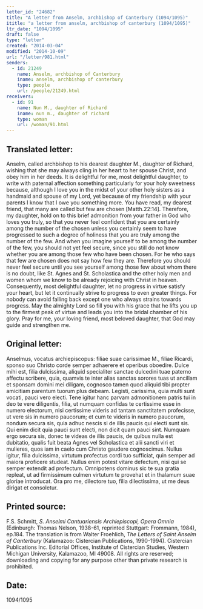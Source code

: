 ```yaml
---
letter_id: "24682"
title: "A letter from Anselm, archbishop of Canterbury (1094/1095)"
ititle: "a letter from anselm, archbishop of canterbury (1094/1095)"
ltr_date: "1094/1095"
draft: false
type: "letter"
created: "2014-03-04"
modified: "2014-10-09"
url: "/letter/981.html"
senders:
  - id: 21249
    name: Anselm, archbishop of Canterbury
    iname: anselm, archbishop of canterbury
    type: people
    url: /people/21249.html
receivers:
  - id: 91
    name: Nun M., daughter of Richard
    iname: nun m., daughter of richard
    type: woman
    url: /woman/91.html
---
```

<h2> Translated letter:</h2>Anselm, called archbishop to his dearest daughter M., daughter of Richard, wishing that she may always cling in her heart to her spouse Christ, and obey him in her deeds.
It is delightful for me, most delightful daughter, to write with paternal affection something particularly for your holy sweetness because, although I love you in the midst of your other holy sisters as a handmaid and spouse of my Lord, yet because of my friendship with your parents I know that I owe you something more.
You have read, my dearest friend, that many are called but few are chosen [Matth.22:14].  Therefore, my daughter, hold on to this brief admonition from your father in God who loves you truly, so that you never feel confident that you are certainly among the number of the chosen unless you certainly seem to have progressed to such a degree of holiness that you are truly among the number of the few.  And when you imagine yourself to be among the number of the few, you should not yet feel secure, since you still do not know whether you are among those few who have been chosen.  For he who says that few are chosen does not say how few they are.  Therefore you should never feel secure until you see yourself among those few about whom there is no doubt, like St. Agnes and St. Scholastica and the other holy men and women whom we know to be already rejoicing with Christ in heaven.  Consequently, most delightful daughter, let no progress in virtue satisfy your heart, but let it continually strive to progress to even greater things.  For nobody can avoid falling back except one who always strains towards progress.
May the almighty Lord so fill you with his grace that he lifts you up to the firmest peak of virtue and leads you into the bridal chamber of his glory.  Pray for me, your loving friend, most beloved daughter, that God may guide and strengthen me.
<h2 class="mt-4"> Original letter:</h2>Anselmus, vocatus archiepiscopus:  filiae suae carissimae M., filiae Ricardi, sponso suo Christo corde semper adhaerere et operibus oboedire.
Dulce mihi est, filia dulcissima, aliquid specialiter sanctae dulcedini tuae paterno affectu scribere, quia, quamvis te inter alias sanctas sorores tuas ut ancillam et sponsam domini mei diligam, cognosco tamen quod aliquid tibi propter amicitiam parentum tuorum plus debeam.
Legisti, carissima, quia multi sunt vocati, pauci vero electi.  Tene igitur hanc parvam admonitionem patris tui in deo te vere diligentis, filia, ut numquam confidas te certissime esse in numero electorum, nisi certissime videris ad tantam sanctitatem profecisse, ut vere sis in numero paucorum; et cum te videris in numero paucorum, nondum secura sis, quia adhuc nescis si de illis paucis qui electi sunt sis.  Qui enim dicit quia pauci sunt electi, non dicit quam pauci sint.  Numquam ergo secura sis, donec te videas de illis paucis, de quibus nulla est dubitatio, qualis fuit beata Agnes vel Scholastica et alii sancti viri et mulieres, quos iam in caelo cum Christo gaudere cognoscimus.  Nullus igitur, filia dulcissima, virtutum profectus cordi tuo sufficiat, quin semper ad maiora proficere studeat.  Nullus enim potest vitare defectum, nisi qui se semper extendit ad profectum.
Omnipotens dominus sic te sua gratia repleat, ut ad firmissimum culmen virtutum te provehat et in thalamum suae gloriae introducat.  Ora pro me, dilectore tuo, filia dilectissima, ut me deus dirigat et consoletur.
<h2 class="mt-4"> Printed source:</h2><p>F.S. Schmitt, <em>S. Anselmi Cantuariensis Archiepiscopi, Opera Omnia</em> (Edinburgh: Thomas Nelson, 1938-61, reprinted Stuttgart: Frommann, 1984), ep.184. The translation is from Walter Froehlich, <em>The Letters of Saint Anselm of Canterbury</em> (Kalamazoo: Cistercian Publications, 1990-1994). Cistercian Publications Inc. Editorial Offices, Institute of Cistercian Studies, Western Michigan University, Kalamazoo, MI 49008. All rights are reserved; downloading and copying for any purpose other than private research is prohibited.</p><h2 class="mt-4"> Date:</h2>1094/1095